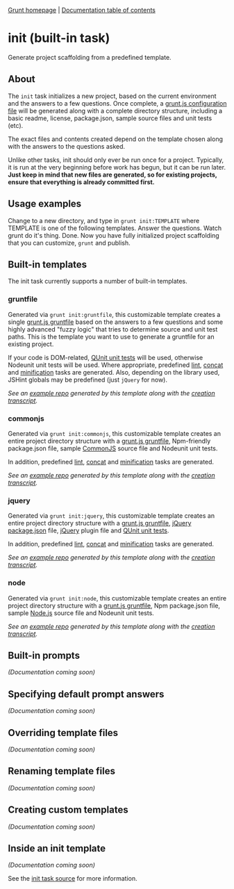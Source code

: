 [Grunt homepage](https://github.com/cowboy/grunt) | [Documentation table of contents](toc.md)

# init (built-in task)
Generate project scaffolding from a predefined template.

## About

The `init` task initializes a new project, based on the current environment and the answers to a few questions. Once complete, a [grunt.js configuration file](getting_started.md) will be generated along with a complete directory structure, including a basic readme, license, package.json, sample source files and unit tests (etc).

The exact files and contents created depend on the template chosen along with the answers to the questions asked.

Unlike other tasks, init should only ever be run once for a project. Typically, it is run at the very beginning before work has begun, but it can be run later. **Just keep in mind that new files are generated, so for existing projects, ensure that everything is already committed first.**

## Usage examples

Change to a new directory, and type in `grunt init:TEMPLATE` where TEMPLATE is one of the following templates. Answer the questions. Watch grunt do it's thing. Done. Now you have fully initialized project scaffolding that you can customize, `grunt` and publish.

## Built-in templates

The init task currently supports a number of built-in templates.

### gruntfile
Generated via `grunt init:gruntfile`, this customizable template creates a single [grunt.js gruntfile](configuring.md) based on the answers to a few questions and some highly advanced "fuzzy logic" that tries to determine source and unit test paths. This is the template you want to use to generate a gruntfile for an existing project.

If your code is DOM-related, [QUnit unit tests](task_qunit.md) will be used, otherwise Nodeunit unit tests will be used. Where appropriate, predefined [lint](task_lint.md), [concat](task_concat.md) and [minification](task_min.md) tasks are generated. Also, depending on the library used, JSHint globals may be predefined (just `jQuery` for now).

_See an [example repo](https://github.com/cowboy/grunt-gruntfile-example/tree/HEAD~1) generated by this template along with the [creation transcript](https://github.com/cowboy/grunt-gruntfile-example/blob/master/README.md)._

### commonjs
Generated via `grunt init:commonjs`, this customizable template creates an entire project directory structure with a [grunt.js gruntfile](configuring.md), Npm-friendly package.json file, sample [CommonJS](http://www.commonjs.org/) source file and Nodeunit unit tests.

In addition, predefined [lint](task_lint.md), [concat](task_concat.md) and [minification](task_min.md) tasks are generated.

_See an [example repo](https://github.com/cowboy/grunt-commonjs-example/tree/HEAD~1) generated by this template along with the [creation transcript](https://github.com/cowboy/grunt-commonjs-example/blob/master/README.md)._

### jquery
Generated via `grunt init:jquery`, this customizable template creates an entire project directory structure with a [grunt.js gruntfile](configuring.md), [jQuery package.json](https://github.com/jquery/plugins.jquery.com/blob/master/docs/package.md) file, [jQuery](http://jquery.com/) plugin file and [QUnit unit tests](task_qunit.md).

In addition, predefined [lint](task_lint.md), [concat](task_concat.md) and [minification](task_min.md) tasks are generated.

_See an [example repo](https://github.com/cowboy/grunt-jquery-example/tree/HEAD~1) generated by this template along with the [creation transcript](https://github.com/cowboy/grunt-jquery-example/blob/master/README.md)._

### node
Generated via `grunt init:node`, this customizable template creates an entire project directory structure with a [grunt.js gruntfile](configuring.md), Npm package.json file, sample [Node.js](http://nodejs.org/) source file and Nodeunit unit tests.

_See an [example repo](https://github.com/cowboy/grunt-node-example/tree/HEAD~1) generated by this template along with the [creation transcript](https://github.com/cowboy/grunt-node-example/blob/master/README.md)._

## Built-in prompts

_(Documentation coming soon)_

## Specifying default prompt answers

_(Documentation coming soon)_

## Overriding template files

_(Documentation coming soon)_

## Renaming template files

_(Documentation coming soon)_

## Creating custom templates

_(Documentation coming soon)_

## Inside an init template

_(Documentation coming soon)_


See the [init task source](../tasks/init.js) for more information.
